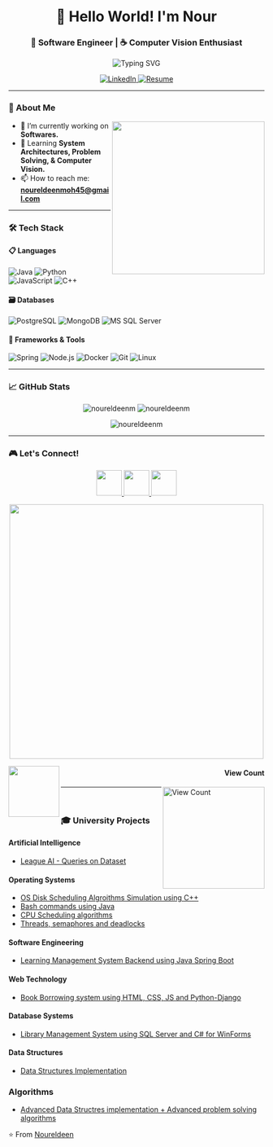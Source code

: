 <!--  
⚠️ This portfolio was built with dedication and effort by Nour Eldeen Mohamed.  
If you use or reference this project, please give proper credit. Thanks for your consideration, & best of luck 😍
Let's connect! 🌍  
🔗 LinkedIn: https://linkedin.com/in/noureldeenmohamed
📧 Email: noureldeenmoh45@gmail.com
-->


<h1 align="center">👋 Hello World! I'm Nour</h1>
<h3 align="center">🚀 Software Engineer | ☕ Computer Vision Enthusiast</h3>

<p align="center">
  <img src="https://readme-typing-svg.herokuapp.com?font=Fira+Code&pause=1000&color=22D3F7&center=true&vCenter=true&width=435&lines=Software+Developer;Problem+Solver;Tech+Enthusiast;Continuous+Learner" alt="Typing SVG" />
</p>

<p align="center">
<!--   <a href="https://git.io/typing-svg">
    <img src="https://komarev.com/ghpvc/?username=noureldeenm&label=Profile%20views&color=0e75b6&style=flat" alt="noureldeenm" />
  </a> -->
  <a href="https://www.linkedin.com/in/noureldeenmohamed/">
    <img alt="LinkedIn" src="https://img.shields.io/badge/LinkedIn-0077B5?style=for-the-badge&logo=linkedin&logoColor=white" />
  </a>
  <a href="https://drive.google.com/file/d/10dmFXnYeJrG4-zeh8hL20HbvzRCi1AK1/view?usp=sharing">
    <img alt="Resume" src="https://img.shields.io/badge/Resume-4285F4?style=for-the-badge&logo=googledrive&logoColor=white" />
  </a>
</p>

---

### 📖 About Me

<p align="center">
  <img align="right" src="https://media.giphy.com/media/qgQUggAC3Pfv687qPC/giphy.gif" width="300"/>
</p>

- 🔭 I’m currently working on **Softwares.**
- 🌱 Learning **System Architectures, Problem Solving, & Computer Vision.**
- 📫 How to reach me: **noureldeenmoh45@gmail.com**

---

### 🛠️ Tech Stack

#### 📋 Languages
![Java](https://img.shields.io/badge/Java-ED8B00?style=for-the-badge&logo=openjdk&logoColor=white)
![Python](https://img.shields.io/badge/Python-3776AB?style=for-the-badge&logo=python&logoColor=white)
![JavaScript](https://img.shields.io/badge/JavaScript-F7DF1E?style=for-the-badge&logo=javascript&logoColor=black)
![C++](https://img.shields.io/badge/C%2B%2B-00599C?style=for-the-badge&logo=c%2B%2B&logoColor=white)

#### 🗃️ Databases
![PostgreSQL](https://img.shields.io/badge/PostgreSQL-316192?style=for-the-badge&logo=postgresql&logoColor=white)
![MongoDB](https://img.shields.io/badge/MongoDB-4EA94B?style=for-the-badge&logo=mongodb&logoColor=white)
![MS SQL Server](http://img.shields.io/badge/MS%20SQL%20Server-CC2927?style=for-the-badge&logo=microsoft%20sql%20server&logoColor=white)

#### 🚀 Frameworks & Tools
![Spring](https://img.shields.io/badge/Spring-6DB33F?style=for-the-badge&logo=spring&logoColor=white)
![Node.js](https://img.shields.io/badge/Node.js-339933?style=for-the-badge&logo=nodedotjs&logoColor=white)
![Docker](https://img.shields.io/badge/Docker-2496ED?style=for-the-badge&logo=docker&logoColor=white)
![Git](https://img.shields.io/badge/Git-F05032?style=for-the-badge&logo=git&logoColor=white)
![Linux](https://img.shields.io/badge/Linux-FCC624?style=for-the-badge&logo=linux&logoColor=black)

---

### 📈 GitHub Stats

<p align="center">
  <img align="center" src="https://github-readme-stats.vercel.app/api/top-langs?username=noureldeenm&show_icons=true&locale=en&layout=compact&theme=radical" alt="noureldeenm" />
  <img align="center" src="https://github-readme-stats.vercel.app/api?username=noureldeenm&show_icons=true&locale=en&theme=radical" alt="noureldeenm" />
</p>

<p align="center">
  <img src="https://github-readme-streak-stats.herokuapp.com/?user=noureldeenm&theme=dark" alt="noureldeenm" />
</p>

---

### 🎮 Let's Connect!

<p align="center">
  <a href="https://linkedin.com/in/noureldeenmohamed">
    <img src="https://img.icons8.com/color/48/000000/linkedin.png" width="50"/>
  </a>
  <a href="https://www.hackerrank.com/noureldeenmoh45">
    <img src="https://img.icons8.com/external-tal-revivo-color-tal-revivo/48/000000/external-hackerrank-is-a-technology-company-that-focuses-on-competitive-programming-logo-color-tal-revivo.png" width="50"/>
  </a>
  <a href="mailto:noureldeenmoh45@gmail.com">
    <img src="https://img.icons8.com/color/48/000000/gmail--v1.png" width="50"/>
  </a>
</p>

<p align="center">
  <img src="https://user-images.githubusercontent.com/74038190/225813708-98b745f2-7d22-48cf-9150-083f1b00d6c9.gif" width="500px"/>
</p>

<a href=#><img src="https://i.pinimg.com/originals/fe/84/4c/fe844cbda6fa537f1f2bfe47551f6de3.gif" align="left" width="100"></a>
      <h4 align="right">View Count</h4>
<a href=#><img src="https://profile-counter.glitch.me/noureldeenm/count.svg" alt="View Count" width="200" align="right"></a>

---
<br>

### 🎓 University Projects

#### Artificial Intelligence
- [League AI - Queries on Dataset](https://github.com/NourEldeenM/league_AI)

#### Operating Systems
- [OS Disk Scheduling Algroithms Simulation using C++](https://github.com/NourEldeenM/disk-scheduling-algorithms)
- [Bash commands using Java](https://github.com/NourEldeenM/PlutOS)
- [CPU Scheduling algorithms](https://github.com/NourEldeenM/StellarScheduler)
- [Threads, semaphores and deadlocks](https://github.com/NourEldeenM/NeptuneParking)

#### Software Engineering
- [Learning Management System Backend using Java Spring Boot](https://github.com/NourEldeenM/MarsAcademy)

#### Web Technology
- [Book Borrowing system using HTML, CSS, JS and Python-Django](https://github.com/NourEldeenM/Chapterfly)

#### Database Systems
- [Library Management System using SQL Server and C# for WinForms](https://github.com/NourEldeenM/LibraryManagementSystem)

#### Data Structures
- [Data Structures Implementation](https://github.com/NourEldeenM/DataStruct-Project-FCAI-CU)

### Algorithms
- [Advanced Data Structres implementation + Advanced problem solving algorithms](https://github.com/NourEldeenM/Algorithms-Group-Assignments)

⭐ From [Noureldeen](https://github.com/noureldeenm)
